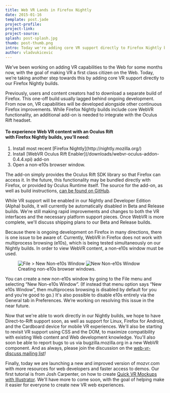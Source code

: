 ```yaml
---
title: Web VR Lands in Firefox Nightly
date: 2015-01-16
template: post.jade
project-profile:
project-link:
project-source:
splash: post-splash.jpg
thumb: post-thumb.png
intro: Today we're adding core VR support directly to Firefox Nightly builds.  Users and content creators will be able to download the latest Firefox Nightly builds and enjoy access to both experimental WebVR functionality alongside continuous Firefox improvements.
author: vladvukicevic
---
```


<p class="intro h2">We’ve been working on adding VR capabilities to the Web for some months now, with the goal of making VR a first class citizen on the Web.  Today, we’re taking another step towards this by adding core VR support directly to our Firefox Nightly builds.</p>

Previously, users and content creators had to download a separate build of Firefox.  This one-off build usually lagged behind ongoing development. From now on, VR capabilities will be developed alongside other continuous Firefox improvements.  While Firefox Nightly builds include core WebVR functionality, an additional add-on is needed to integrate with the Oculus Rift headset.

<div class="post-summary">
  <h4>
    To experience Web VR content with an Oculus Rift<br/> with
    Firefox Nightly builds, you’ll need:
  </h4>

  <ol>
    <li>Install most recent [Firefox Nightly](http://nightly.mozilla.org/)</li>
    <li>Install [WebVR Oculus Rift Enabler](/downloads/webvr-oculus-addon-0.4.4.xpi) add-on</li>
    <li>Open a non-e10s browser window.</li>
  </ol>
</div>

The add-on simply provides the Oculus Rift SDK library so that Firefox can access it. In the future, this functionality may be bundled directly with Firefox, or provided by Oculus Runtime itself.  The source for the add-on, as well as build instructions, [can be found on GitHub](https://github.com/MozVR/webvr-oculus-addon).

While VR support will be enabled in our Nightly and Developer Edition (Alpha) builds, it will currently be automatically disabled in Beta and Release builds. We're still making rapid improvements and changes to both the VR interfaces and the necessary platform support pieces.  Once WebVR is more complete, we'll discuss shipping plans to our Beta and Release builds.

Because there is ongoing development on Firefox in many directions, there is one issue to be aware of. Currently, WebVR in Firefox does not work with multiprocess browsing (e10s), which is being tested simultaneously on our Nightly builds.  In order to view WebVR content, a non-e10s window must be used.

<figure>
  <img src="/downloads/e10s.png" alt="File &gt; New Non-e10s Window">
  <img src="/downloads/e10s-windows.png" alt="New Non-e10s Window">
  <figcaption>
    Creating non-e10s browser windows.
  </figcaption>
</figure>

You can create a new non-e10s window by going to the File menu and selecting “New Non-e10s Window”. (If instead that menu option says “New e10s Window”, then multiprocess browsing is disabled by default for you and you’re good to go.) It's also possible to disable e10s entirely via the General tab in Preferences. We’re working on resolving this issue in the near future.

Now that we're able to work directly in our Nightly builds, we hope to have Direct-to-Rift support soon, as well as support for Linux, Firefox for Android, and the Cardboard device for mobile VR experiences.  We'll also be starting to revisit VR support using CSS and the DOM, to maximize compatibility with existing Web content and Web development knowledge.  You'll also soon be able to report bugs to us via bugzilla.mozilla.org in a new WebVR component.  And as always, please join the discussion on the [web-vr-discuss mailing list](https://mail.mozilla.org/listinfo/web-vr-discuss)!

Finally, today we are launching a new and improved version of mozvr.com with more resources for web developers and faster access to demos. Our first tutorial is from Josh Carpenter, on how to create [Quick VR Mockups with Illustrator](/posts/quick-vr-prototypes/). We'll have more to come soon, with the goal of helping make it easier for everyone to create new VR web experiences.

